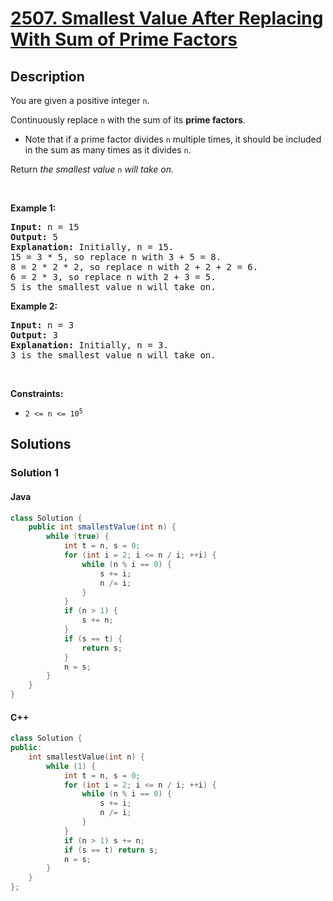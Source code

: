 # [2507. Smallest Value After Replacing With Sum of Prime Factors](https://leetcode.com/problems/smallest-value-after-replacing-with-sum-of-prime-factors)

## Description

<!-- description:start -->

<p>You are given a positive integer <code>n</code>.</p>

<p>Continuously replace <code>n</code> with the sum of its <strong>prime factors</strong>.</p>

<ul>
	<li>Note that if a prime factor divides <code>n</code> multiple times, it should be included in the sum as many times as it divides <code>n</code>.</li>
</ul>

<p>Return <em>the smallest value </em><code>n</code><em> will take on.</em></p>

<p>&nbsp;</p>
<p><strong class="example">Example 1:</strong></p>

<pre>
<strong>Input:</strong> n = 15
<strong>Output:</strong> 5
<strong>Explanation:</strong> Initially, n = 15.
15 = 3 * 5, so replace n with 3 + 5 = 8.
8 = 2 * 2 * 2, so replace n with 2 + 2 + 2 = 6.
6 = 2 * 3, so replace n with 2 + 3 = 5.
5 is the smallest value n will take on.
</pre>

<p><strong class="example">Example 2:</strong></p>

<pre>
<strong>Input:</strong> n = 3
<strong>Output:</strong> 3
<strong>Explanation:</strong> Initially, n = 3.
3 is the smallest value n will take on.
</pre>

<p>&nbsp;</p>
<p><strong>Constraints:</strong></p>

<ul>
	<li><code>2 &lt;= n &lt;= 10<sup>5</sup></code></li>
</ul>

<!-- description:end -->

## Solutions

<!-- solution:start -->

### Solution 1

#### Java

```java
class Solution {
    public int smallestValue(int n) {
        while (true) {
            int t = n, s = 0;
            for (int i = 2; i <= n / i; ++i) {
                while (n % i == 0) {
                    s += i;
                    n /= i;
                }
            }
            if (n > 1) {
                s += n;
            }
            if (s == t) {
                return s;
            }
            n = s;
        }
    }
}
```

#### C++

```cpp
class Solution {
public:
    int smallestValue(int n) {
        while (1) {
            int t = n, s = 0;
            for (int i = 2; i <= n / i; ++i) {
                while (n % i == 0) {
                    s += i;
                    n /= i;
                }
            }
            if (n > 1) s += n;
            if (s == t) return s;
            n = s;
        }
    }
};
```

<!-- solution:end -->

<!-- problem:end -->